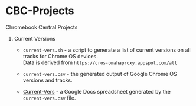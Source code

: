 # CBC-Projects
Chromebook Central Projects

1. Current Versions
   * `current-vers.sh`  - a script to generate a list of current versions on all tracks for Chrome OS devices.  
                          Data is derived from `https://cros-omahaproxy.appspot.com/all`
   * `current-vers.csv` - the generated output of Google Chrome OS versions and tracks.

   * [Current-Vers](https://docs.google.com/spreadsheets/d/1IuqfU3gyRV7wcdWyMlhoIQeCgwRNR3PDUofTUV7tF1E/) - a Google Docs spreadsheet generated by the `current-vers.csv` file.
